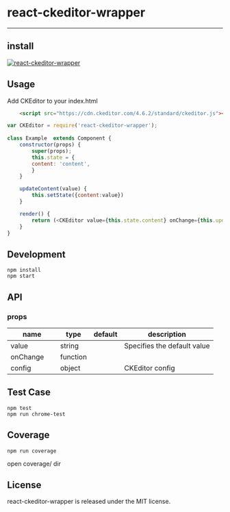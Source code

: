 # react-ckeditor-wrapper
---

## install

[![react-ckeditor-wrapper](https://nodei.co/npm/react-ckeditor-wrapper.png)](https://npmjs.org/package/react-ckeditor-wrapper)

## Usage

Add CKEditor to your index.html
```html
    <script src="https://cdn.ckeditor.com/4.6.2/standard/ckeditor.js"></script>
```


```js
var CKEditor = require('react-ckeditor-wrapper');
 
class Example  extends Component {
    constructor(props) {
        super(props);
        this.state = {
        content: 'content',
        }
    }

    updateContent(value) {
        this.setState({content:value})
    }

    render() {
        return (<CKEditor value={this.state.content} onChange={this.updateContent.bind(this)} />)
    }
}
```

## Development

```
npm install
npm start
```


## API

### props

<table class="table table-bordered table-striped">
    <thead>
    <tr>
        <th style="width: 100px;">name</th>
        <th style="width: 50px;">type</th>
        <th style="width: 50px;">default</th>
        <th>description</th>
    </tr>
    </thead>
    <tbody>
        <tr>
          <td>value</td>
          <td>string</td>
          <td></td>
          <td>Specifies the default value</td>
        </tr>
        <tr>
          <td>onChange</td>
          <td>function</td>
          <td></td>
          <td></td>
        </tr>
        <tr>
          <td>config</td>
          <td>object</td>
          <td></td>
          <td>CKEditor config</td>
        </tr>
    </tbody>
</table>



## Test Case

```
npm test
npm run chrome-test
```

## Coverage

```
npm run coverage
```

open coverage/ dir

## License

react-ckeditor-wrapper is released under the MIT license.
